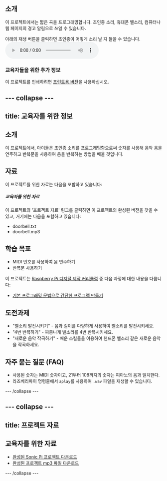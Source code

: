 ## 소개

이 프로젝트에서는 짧은 곡을 프로그래밍합니다. 초인종 소리, 휴대폰 벨소리, 컴퓨터나 웹 페이지의 경고 알림으로 쓰일 수 있습니다.

<div id="audio-preview" class="pdf-hidden">
  아래의 재생 버튼을 클릭하면 초인종이 어떻게 소리 날 지 들을 수 있습니다. 
  <audio controls preload> <source src="resources/doorbell.mp3" type="audio/mpeg"> 브라우저가 <code>오디오</code>를 지원하지 않습니다. 
  </audio>
</div>

### 교육자들을 위한 추가 정보

이 프로젝트를 인쇄하려면 [프린트용 버전](https://projects.raspberrypi.org/ko-KR/projects/compose-tune/print)을 사용하십시오.

--- collapse ---
---
title: 교육자를 위한 정보
---

## 소개

이 프로젝트에서, 아이들은 초인종 소리를 프로그래밍함으로써 숫자를 사용해 음악 음을 연주하고 반복문을 사용하여 음을 반복하는 방법을 배울 것입니다.

## 자료

이 프로젝트를 위한 자료는 다음을 포함하고 있습니다:

##### 교육자를 위한 자료

이 프로젝트의 '프로젝트 자료' 링크를 클릭하면 이 프로젝트의 완성된 버전을 찾을 수 있고, 거기에는 다음을 포함하고 있습니다:

* doorbell.txt
* doorbell.mp3

## 학습 목표

* MIDI 번호를 사용하여 음 연주하기
* 반복문 사용하기

이 프로젝트는 [Raspberry Pi 디지털 제작 커리큘럼](https://rpf.io/curriculum) 중 다음 과정에 대한 내용을 다룹니다:

* [기본 프로그래밍 문법으로 간단한 프로그램 만들기](https://www.raspberrypi.org/curriculum/programming/creator)

## 도전과제

* "벨소리 발전시키기" - 음과 길이를 다양하게 사용하여 벨소리를 발전시키세요.
* "4번 반복하기" - 짜증나게 벨소리를 4번 반복시키세요.
* "새로운 음악 작곡하기" - 배운 스킬들을 이용하여 핸드폰 벨소리 같은 새로운 음악을 작곡하세요.

## 자주 묻는 질문 (FAQ)

* 사용된 숫자는 MIDI 숫자이고, 21부터 108까지의 숫자는 피아노의 음과 일치한다.
* 라즈베리파이 명령줄에서 `aplay`를 사용하여 `.wav` 파일을 재생할 수 있습니다.

--- /collapse ---

--- collapse ---
---
title: 프로젝트 자료
---

## 교육자를 위한 자료

* [완성된 Sonic Pi 프로젝트 다운로드](resources/doorbell.txt)
* [완성된 프로젝트 mp3 파일 다운로드](resources/doorbell.mp3)

--- /collapse ---